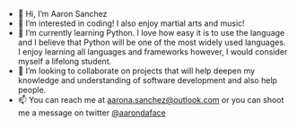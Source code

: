 - 👋 Hi, I’m Aaron Sanchez
- 👀 I’m interested in coding! I also enjoy martial arts and music!
- 🌱 I’m currently learning Python. I love how easy it is to use the language and I believe that Python will be one of the most widely used languages. I enjoy learning all languages and frameworks however, I would consider myself a lifelong student.
- 💞️ I’m looking to collaborate on projects that will help deepen my knowledge and understanding of software development and also help people.
- 📫 You can reach me at aarona.sanchez@outlook.com or you can shoot me a message on twitter [@aarondaface](https://twitter.com/aarondaface)

<!---
aarondaface/aarondaface is a ✨ special ✨ repository because its `README.md` (this file) appears on your GitHub profile.
You can click the Preview link to take a look at your changes.
--->
